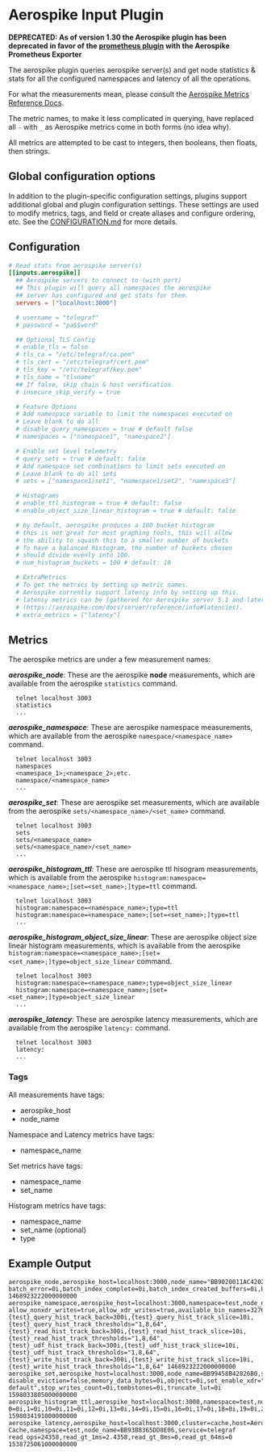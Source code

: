 # Aerospike Input Plugin

**DEPRECATED: As of version 1.30 the Aerospike plugin has been deprecated in
favor of the [prometheus plugin](../prometheus/README.md) with the
Aerospike Prometheus Exporter**

The aerospike plugin queries aerospike server(s) and get node statistics & stats
for all the configured namespaces and latency of all the operations.

For what the measurements mean, please consult the [Aerospike Metrics Reference
Docs](http://www.aerospike.com/docs/reference/metrics).

The metric names, to make it less complicated in querying, have replaced all `-`
with `_` as Aerospike metrics come in both forms (no idea why).

All metrics are attempted to be cast to integers, then booleans, then floats,
then strings.

## Global configuration options <!-- @/docs/includes/plugin_config.md -->

In addition to the plugin-specific configuration settings, plugins support
additional global and plugin configuration settings. These settings are used to
modify metrics, tags, and field or create aliases and configure ordering, etc.
See the [CONFIGURATION.md][CONFIGURATION.md] for more details.

[CONFIGURATION.md]: ../../../docs/CONFIGURATION.md#plugins

## Configuration

```toml @sample.conf
# Read stats from aerospike server(s)
[[inputs.aerospike]]
  ## Aerospike servers to connect to (with port)
  ## This plugin will query all namespaces the aerospike
  ## server has configured and get stats for them.
  servers = ["localhost:3000"]

  # username = "telegraf"
  # password = "pa$$word"

  ## Optional TLS Config
  # enable_tls = false
  # tls_ca = "/etc/telegraf/ca.pem"
  # tls_cert = "/etc/telegraf/cert.pem"
  # tls_key = "/etc/telegraf/key.pem"
  # tls_name = "tlsname"
  ## If false, skip chain & host verification
  # insecure_skip_verify = true

  # Feature Options
  # Add namespace variable to limit the namespaces executed on
  # Leave blank to do all
  # disable_query_namespaces = true # default false
  # namespaces = ["namespace1", "namespace2"]

  # Enable set level telemetry
  # query_sets = true # default: false
  # Add namespace set combinations to limit sets executed on
  # Leave blank to do all sets
  # sets = ["namespace1/set1", "namespace1/set2", "namespace3"]

  # Histograms
  # enable_ttl_histogram = true # default: false
  # enable_object_size_linear_histogram = true # default: false

  # by default, aerospike produces a 100 bucket histogram
  # this is not great for most graphing tools, this will allow
  # the ability to squash this to a smaller number of buckets
  # To have a balanced histogram, the number of buckets chosen
  # should divide evenly into 100.
  # num_histogram_buckets = 100 # default: 10

  # ExtraMetrics
  # To get the metrics by setting up metric names.
  # Aerospike currently support latency info by setting up this.
  # latency metrics can be [gathered for Aerospike server 5.1 and later]
  # (https://aerospike.com/docs/server/reference/info#latencies).
  # extra_metrics = ["latency"]
```

## Metrics

The aerospike metrics are under a few measurement names:

***aerospike_node***: These are the aerospike **node** measurements, which are
available from the aerospike `statistics` command.

```text
  telnet localhost 3003
  statistics
  ...
```

***aerospike_namespace***: These are aerospike namespace measurements, which
are available from the aerospike `namespace/<namespace_name>` command.

```text
  telnet localhost 3003
  namespaces
  <namespace_1>;<namespace_2>;etc.
  namespace/<namespace_name>
  ...
```

***aerospike_set***: These are aerospike set measurements, which
are available from the aerospike `sets/<namespace_name>/<set_name>` command.

```text
  telnet localhost 3003
  sets
  sets/<namespace_name>
  sets/<namespace_name>/<set_name>
  ...
```

***aerospike_histogram_ttl***: These are aerospike ttl hisogram measurements,
which is available from the aerospike
`histogram:namespace=<namespace_name>;[set=<set_name>;]type=ttl` command.

```text
  telnet localhost 3003
  histogram:namespace=<namespace_name>;type=ttl
  histogram:namespace=<namespace_name>;[set=<set_name>;]type=ttl
  ...
```

***aerospike_histogram_object_size_linear***: These are aerospike object size
linear histogram measurements, which is available from the aerospike
`histogram:namespace=<namespace_name>;[set=<set_name>;]type=object_size_linear`
command.

```text
  telnet localhost 3003
  histogram:namespace=<namespace_name>;type=object_size_linear
  histogram:namespace=<namespace_name>;[set=<set_name>;]type=object_size_linear
  ...
```

***aerospike_latency***: These are aerospike latency measurements, which
are available from the aerospike `latency:` command.

```text
  telnet localhost 3003
  latency:
  ...
```

### Tags

All measurements have tags:

- aerospike_host
- node_name

Namespace and Latency metrics have tags:

- namespace_name

Set metrics have tags:

- namespace_name
- set_name

Histogram metrics have tags:

- namespace_name
- set_name (optional)
- type

## Example Output

```text
aerospike_node,aerospike_host=localhost:3000,node_name="BB9020011AC4202" batch_error=0i,batch_index_complete=0i,batch_index_created_buffers=0i,batch_index_destroyed_buffers=0i,batch_index_error=0i,batch_index_huge_buffers=0i,batch_index_initiate=0i,batch_index_queue="0:0,0:0,0:0,0:0",batch_index_timeout=0i,batch_index_unused_buffers=0i,batch_initiate=0i,batch_queue=0i,batch_timeout=0i,client_connections=6i,cluster_integrity=true,cluster_key="8AF422E05281249E",cluster_size=1i,delete_queue=0i,demarshal_error=0i,early_tsvc_batch_sub_error=0i,early_tsvc_client_error=0i,early_tsvc_udf_sub_error=0i,fabric_connections=16i,fabric_msgs_rcvd=0i,fabric_msgs_sent=0i,heartbeat_connections=0i,heartbeat_received_foreign=0i,heartbeat_received_self=0i,info_complete=47i,info_queue=0i,migrate_allowed=true,migrate_partitions_remaining=0i,migrate_progress_recv=0i,migrate_progress_send=0i,objects=0i,paxos_principal="BB9020011AC4202",proxy_in_progress=0i,proxy_retry=0i,query_long_running=0i,query_short_running=0i,reaped_fds=0i,record_refs=0i,rw_in_progress=0i,scans_active=0i,sindex_gc_activity_dur=0i,sindex_gc_garbage_cleaned=0i,sindex_gc_garbage_found=0i,sindex_gc_inactivity_dur=0i,sindex_gc_list_creation_time=0i,sindex_gc_list_deletion_time=0i,sindex_gc_locktimedout=0i,sindex_gc_objects_validated=0i,sindex_ucgarbage_found=0i,sub_objects=0i,system_free_mem_pct=92i,system_swapping=false,tsvc_queue=0i,uptime=1457i 1468923222000000000
aerospike_namespace,aerospike_host=localhost:3000,namespace=test,node_name="BB9020011AC4202" allow_nonxdr_writes=true,allow_xdr_writes=true,available_bin_names=32768i,batch_sub_proxy_complete=0i,batch_sub_proxy_error=0i,batch_sub_proxy_timeout=0i,batch_sub_read_error=0i,batch_sub_read_not_found=0i,batch_sub_read_success=0i,batch_sub_read_timeout=0i,batch_sub_tsvc_error=0i,batch_sub_tsvc_timeout=0i,client_delete_error=0i,client_delete_not_found=0i,client_delete_success=0i,client_delete_timeout=0i,client_lang_delete_success=0i,client_lang_error=0i,client_lang_read_success=0i,client_lang_write_success=0i,client_proxy_complete=0i,client_proxy_error=0i,client_proxy_timeout=0i,client_read_error=0i,client_read_not_found=0i,client_read_success=0i,client_read_timeout=0i,client_tsvc_error=0i,client_tsvc_timeout=0i,client_udf_complete=0i,client_udf_error=0i,client_udf_timeout=0i,client_write_error=0i,client_write_success=0i,client_write_timeout=0i,cold_start_evict_ttl=4294967295i,conflict_resolution_policy="generation",current_time=206619222i,data_in_index=false,default_ttl=432000i,device_available_pct=99i,device_free_pct=100i,device_total_bytes=4294967296i,device_used_bytes=0i,disallow_null_setname=false,enable_benchmarks_batch_sub=false,enable_benchmarks_read=false,enable_benchmarks_storage=false,enable_benchmarks_udf=false,enable_benchmarks_udf_sub=false,enable_benchmarks_write=false,enable_hist_proxy=false,enable_xdr=false,evict_hist_buckets=10000i,evict_tenths_pct=5i,evict_ttl=0i,evicted_objects=0i,expired_objects=0i,fail_generation=0i,fail_key_busy=0i,fail_record_too_big=0i,fail_xdr_forbidden=0i,geo2dsphere_within.earth_radius_meters=6371000i,geo2dsphere_within.level_mod=1i,geo2dsphere_within.max_cells=12i,geo2dsphere_within.max_level=30i,geo2dsphere_within.min_level=1i,geo2dsphere_within.strict=true,geo_region_query_cells=0i,geo_region_query_falsepos=0i,geo_region_query_points=0i,geo_region_query_reqs=0i,high_water_disk_pct=50i,high_water_memory_pct=60i,hwm_breached=false,ldt_enabled=false,ldt_gc_rate=0i,ldt_page_size=8192i,master_objects=0i,master_sub_objects=0i,max_ttl=315360000i,max_void_time=0i,memory_free_pct=100i,memory_size=1073741824i,memory_used_bytes=0i,memory_used_data_bytes=0i,memory_used_index_bytes=0i,memory_used_sindex_bytes=0i,migrate_order=5i,migrate_record_receives=0i,migrate_record_retransmits=0i,migrate_records_skipped=0i,migrate_records_transmitted=0i,migrate_rx_instances=0i,migrate_rx_partitions_active=0i,migrate_rx_partitions_initial=0i,migrate_rx_partitions_remaining=0i,migrate_sleep=1i,migrate_tx_instances=0i,migrate_tx_partitions_active=0i,migrate_tx_partitions_imbalance=0i,migrate_tx_partitions_initial=0i,migrate_tx_partitions_remaining=0i,non_expirable_objects=0i,ns_forward_xdr_writes=false,nsup_cycle_duration=0i,nsup_cycle_sleep_pct=0i,objects=0i,prole_objects=0i,prole_sub_objects=0i,query_agg=0i,query_agg_abort=0i,query_agg_avg_rec_count=0i,query_agg_error=0i,query_agg_success=0i,query_fail=0i,query_long_queue_full=0i,query_long_reqs=0i,query_lookup_abort=0i,query_lookup_avg_rec_count=0i,query_lookup_error=0i,query_lookup_success=0i,query_lookups=0i,query_reqs=0i,query_short_queue_full=0i,query_short_reqs=0i,query_udf_bg_failure=0i,query_udf_bg_success=0i,read_consistency_level_override="off",repl_factor=1i,scan_aggr_abort=0i,scan_aggr_complete=0i,scan_aggr_error=0i,scan_basic_abort=0i,scan_basic_complete=0i,scan_basic_error=0i,scan_udf_bg_abort=0i,scan_udf_bg_complete=0i,scan_udf_bg_error=0i,set_deleted_objects=0i,sets_enable_xdr=true,sindex.data_max_memory="ULONG_MAX",sindex.num_partitions=32i,single_bin=false,stop_writes=false,stop_writes_pct=90i,storage_engine="device",storage_engine.cold_start_empty=false,storage_engine.data_in_memory=true,storage_engine.defrag_lwm_pct=50i,storage_engine.defrag_queue_min=0i,storage_engine.defrag_sleep=1000i,storage_engine.defrag_startup_minimum=10i,storage_engine.disable_odirect=false,storage_engine.enable_osync=false,storage_engine.file="/opt/aerospike/data/test.dat",storage_engine.filesize=4294967296i,storage_engine.flush_max_ms=1000i,storage_engine.fsync_max_sec=0i,storage_engine.max_write_cache=67108864i,storage_engine.min_avail_pct=5i,storage_engine.post_write_queue=0i,storage_engine.scheduler_mode="null",storage_engine.write_block_size=1048576i,storage_engine.write_threads=1i,sub_objects=0i,udf_sub_lang_delete_success=0i,udf_sub_lang_error=0i,udf_sub_lang_read_success=0i,udf_sub_lang_write_success=0i,udf_sub_tsvc_error=0i,udf_sub_tsvc_timeout=0i,udf_sub_udf_complete=0i,udf_sub_udf_error=0i,udf_sub_udf_timeout=0i,write_commit_level_override="off",xdr_write_error=0i,xdr_write_success=0i,xdr_write_timeout=0i,{test}_query_hist_track_back=300i,{test}_query_hist_track_slice=10i,{test}_query_hist_track_thresholds="1,8,64",{test}_read_hist_track_back=300i,{test}_read_hist_track_slice=10i,{test}_read_hist_track_thresholds="1,8,64",{test}_udf_hist_track_back=300i,{test}_udf_hist_track_slice=10i,{test}_udf_hist_track_thresholds="1,8,64",{test}_write_hist_track_back=300i,{test}_write_hist_track_slice=10i,{test}_write_hist_track_thresholds="1,8,64" 1468923222000000000
aerospike_set,aerospike_host=localhost:3000,node_name=BB99458B42826B0,set=test/test disable_eviction=false,memory_data_bytes=0i,objects=0i,set_enable_xdr="use-default",stop_writes_count=0i,tombstones=0i,truncate_lut=0i 1598033805000000000
aerospike_histogram_ttl,aerospike_host=localhost:3000,namespace=test,node_name=BB98EE5B42826B0,set=test 0=0i,1=0i,10=0i,11=0i,12=0i,13=0i,14=0i,15=0i,16=0i,17=0i,18=0i,19=0i,2=0i,20=0i,21=0i,22=0i,23=0i,24=0i,25=0i,26=0i,27=0i,28=0i,29=0i,3=0i,30=0i,31=0i,32=0i,33=0i,34=0i,35=0i,36=0i,37=0i,38=0i,39=0i,4=0i,40=0i,41=0i,42=0i,43=0i,44=0i,45=0i,46=0i,47=0i,48=0i,49=0i,5=0i,50=0i,51=0i,52=0i,53=0i,54=0i,55=0i,56=0i,57=0i,58=0i,59=0i,6=0i,60=0i,61=0i,62=0i,63=0i,64=0i,65=0i,66=0i,67=0i,68=0i,69=0i,7=0i,70=0i,71=0i,72=0i,73=0i,74=0i,75=0i,76=0i,77=0i,78=0i,79=0i,8=0i,80=0i,81=0i,82=0i,83=0i,84=0i,85=0i,86=0i,87=0i,88=0i,89=0i,9=0i,90=0i,91=0i,92=0i,93=0i,94=0i,95=0i,96=0i,97=0i,98=0i,99=0i 1598034191000000000
aerospike_latency,aerospike_host=localhost:3000,cluster=cache,host=Aerospike-Cache,namespace=test,node_name=BB93B8365DD8E06,service=telegraf read_ops=24358,read_gt_1ms=2.4358,read_gt_8ms=0,read_gt_64ms=0 1538725061000000000
```
